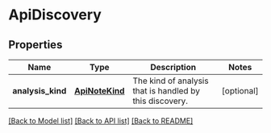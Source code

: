 # ApiDiscovery

## Properties
Name | Type | Description | Notes
------------ | ------------- | ------------- | -------------
**analysis_kind** | [**ApiNoteKind**](ApiNoteKind.md) | The kind of analysis that is handled by this discovery. | [optional] 

[[Back to Model list]](../README.md#documentation-for-models) [[Back to API list]](../README.md#documentation-for-api-endpoints) [[Back to README]](../README.md)


